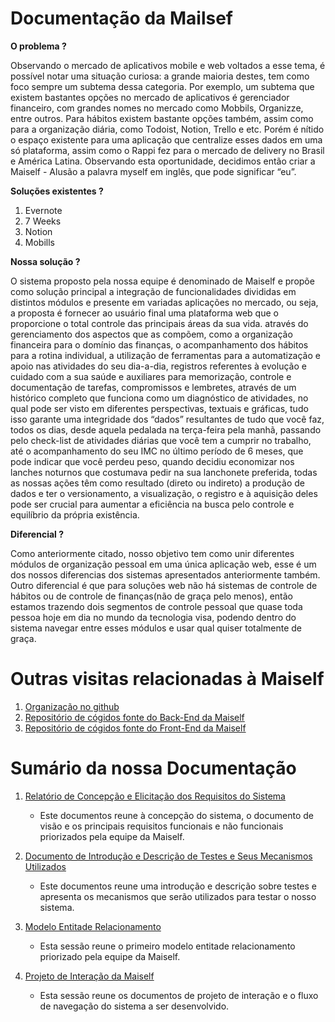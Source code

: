 # Documentação da Mailsef
**O problema ?**

Observando o mercado de aplicativos mobile e web voltados a esse tema, é possível notar uma situação curiosa: a grande maioria destes, tem como foco sempre um subtema dessa categoria. Por exemplo, um subtema que existem bastantes opções no mercado de aplicativos é gerenciador financeiro, com grandes nomes no mercado como Mobbils, Organizze, entre outros. Para hábitos existem bastante opções também, assim como para a organização diária, como Todoist, Notion, Trello e etc. Porém é nítido o espaço existente para uma aplicação que centralize esses dados em uma só plataforma, assim como o Rappi fez para o mercado de delivery no Brasil e América Latina. Observando esta oportunidade, decidimos então criar a Maiself - Alusão a palavra myself em inglês, que pode significar “eu”.


**Soluções existentes ?**

1. Evernote
2. 7 Weeks
3. Notion
4. Mobills

**Nossa solução ?**

O sistema proposto pela nossa equipe é denominado de Maiself e propõe como solução principal a integração de funcionalidades divididas em distintos módulos e presente em variadas aplicações no mercado, ou seja, a proposta é fornecer ao usuário final uma plataforma web que o proporcione o total controle das principais áreas da sua vida. através do gerenciamento dos aspectos que as compõem, como a organização financeira para o domínio das finanças, o acompanhamento dos hábitos para a rotina individual, a utilização de ferramentas para a automatização e apoio nas atividades do seu dia-a-dia, registros referentes à evolução e cuidado com a sua saúde e auxiliares para memorização, controle e documentação de tarefas, compromissos e lembretes, através de um histórico completo que funciona como um diagnóstico de atividades, no qual pode ser visto em diferentes perspectivas, textuais e gráficas, tudo isso garante uma integridade dos “dados” resultantes de tudo que você faz, todos os dias, desde aquela pedalada na terça-feira pela manhã, passando pelo check-list de atividades diárias que você tem a cumprir no trabalho, até o acompanhamento do seu IMC no último período de 6 meses, que pode indicar que você perdeu peso, quando decidiu economizar nos lanches noturnos que costumava pedir na sua lanchonete preferida, todas as nossas ações têm como resultado (direto ou indireto) a produção de dados e ter o versionamento, a visualização, o registro e à aquisição deles pode ser crucial para aumentar a eficiência na busca pelo controle e equilíbrio da própria existência.

**Diferencial ?**

Como anteriormente citado, nosso objetivo tem como unir diferentes módulos de organização pessoal em uma única aplicação web, esse é um dos nossos diferencias dos sistemas apresentados anteriormente também. Outro diferencial é que para  soluções web não há sistemas de controle de hábitos ou de controle de finanças(não de graça pelo menos), então estamos trazendo dois segmentos de controle pessoal que quase toda pessoa hoje em dia no mundo da tecnologia visa, podendo dentro do sistema navegar entre esses módulos e usar qual quiser totalmente de graça.


# Outras visitas relacionadas à Maiself

1. [Organização no github](https://github.com/maiselfy)
2. [Repositório de cógidos fonte do Back-End da Maiself](https://github.com/maiselfy/backend)
3. [Repositório de cógidos fonte do Front-End da Maiself](https://github.com/maiselfy/frontend)


# Sumário da nossa Documentação

1. [Relatório de Concepção e Elicitação dos Requisitos do Sistema](https://github.com/italolima04/maiself-documentacao/blob/master/Relat%C3%B3rio%20Maiself.pdf)
    * Este documentos reune à concepção do sistema, o documento de visão e os principais requisitos funcionais e não funcionais priorizados pela equipe da Maiself.

2. [Documento de Introdução e Descrição de Testes e Seus Mecanismos Utilizados](https://github.com/italolima04/maiself-documentacao/blob/master/teste-jest.pdf)
    * Este documentos reune uma introdução e descrição sobre testes e apresenta os mecanismos que serão utilizados para testar o nosso sistema.

3. [Modelo Entitade Relacionamento](https://github.com/italolima04/maiself-documentacao/blob/master/MER.png)
    * Esta sessão reune o primeiro modelo entitade relacionamento priorizado pela equipe da Maiself.

4. [Projeto de Interação da Maiself](https://github.com/italolima04/maiself-documentacao/blob/master/FluxoNavega%C3%A7%C3%A3o.jpg)
    * Esta sessão reune os documentos de projeto de interação e o fluxo de navegação do sistema a ser desenvolvido.
